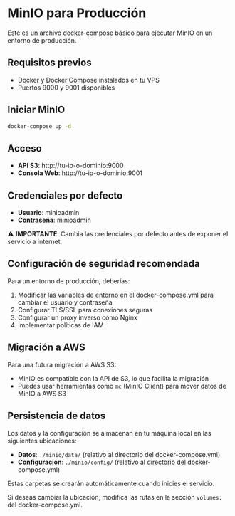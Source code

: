 # MinIO para Producción

Este es un archivo docker-compose básico para ejecutar MinIO en un entorno de producción.

## Requisitos previos

- Docker y Docker Compose instalados en tu VPS
- Puertos 9000 y 9001 disponibles

## Iniciar MinIO

```bash
docker-compose up -d
```

## Acceso

- **API S3**: http://tu-ip-o-dominio:9000
- **Consola Web**: http://tu-ip-o-dominio:9001

## Credenciales por defecto

- **Usuario**: minioadmin
- **Contraseña**: minioadmin

⚠️ **IMPORTANTE**: Cambia las credenciales por defecto antes de exponer el servicio a internet.

## Configuración de seguridad recomendada

Para un entorno de producción, deberías:

1. Modificar las variables de entorno en el docker-compose.yml para cambiar el usuario y contraseña
2. Configurar TLS/SSL para conexiones seguras
3. Configurar un proxy inverso como Nginx
4. Implementar políticas de IAM

## Migración a AWS

Para una futura migración a AWS S3:
- MinIO es compatible con la API de S3, lo que facilita la migración
- Puedes usar herramientas como `mc` (MinIO Client) para mover datos de MinIO a AWS S3

## Persistencia de datos

Los datos y la configuración se almacenan en tu máquina local en las siguientes ubicaciones:

- **Datos**: `./minio/data/` (relativo al directorio del docker-compose.yml)
- **Configuración**: `./minio/config/` (relativo al directorio del docker-compose.yml)

Estas carpetas se crearán automáticamente cuando inicies el servicio.

Si deseas cambiar la ubicación, modifica las rutas en la sección `volumes:` del docker-compose.yml.